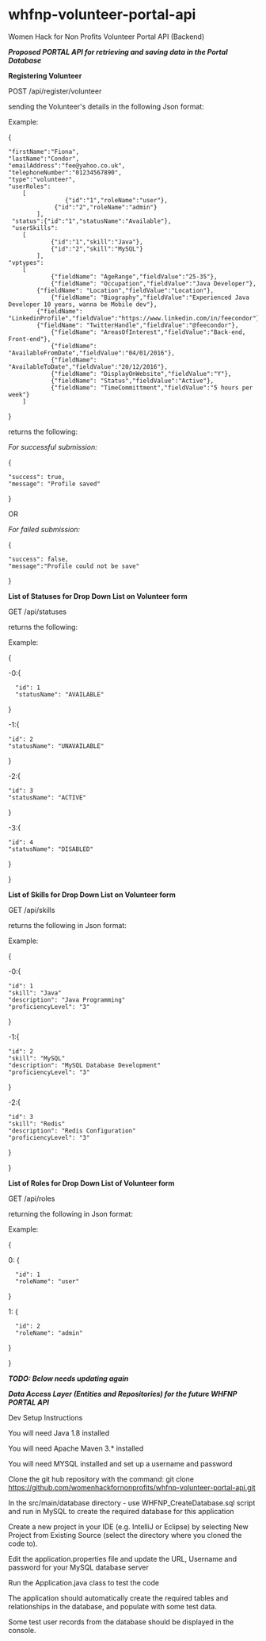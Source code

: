 # whfnp-volunteer-portal-api
Women Hack for Non Profits Volunteer Portal API (Backend)

***Proposed PORTAL API for retrieving and saving data in the Portal Database***

**Registering Volunteer**

POST /api/register/volunteer

sending the Volunteer's details in the following Json format:

Example:

{

    "firstName":"Fiona",
    "lastName":"Condor",
    "emailAddress":"fee@yahoo.co.uk",
    "telephoneNumber":"01234567890",
    "type":"volunteer",
    "userRoles":
  		[
              		{"id":"1","roleName":"user"},
        		 {"id":"2","roleName":"admin"}
        	],	
     "status":{"id":"1","statusName":"Available"}, 
     "userSkills":
  		[
    			{"id":"1","skill":"Java"},
    			{"id":"2","skill":"MySQL"}     
    		],
  	"vptypes":
  		[
    			{"fieldName": "AgeRange","fieldValue":"25-35"},
    			{"fieldName": "Occupation","fieldValue":"Java Developer"},    			
  			{"fieldName": "Location","fieldValue":"Location"},
    			{"fieldName": "Biography","fieldValue":"Experienced Java Developer 10 years, wanna be Mobile dev"},
	   		{"fieldName": "LinkedinProfile","fieldValue":"https://www.linkedin.com/in/feecondor"},
	   		{"fieldName": "TwitterHandle","fieldValue":"@feecondor"},
    			{"fieldName": "AreasOfInterest","fieldValue":"Back-end, Front-end"},
    			{"fieldName": "AvailableFromDate","fieldValue":"04/01/2016"},
    			{"fieldName": "AvailableToDate","fieldValue":"20/12/2016"},
    			{"fieldName": "DisplayOnWebsite","fieldValue":"Y"},
    			{"fieldName": "Status","fieldValue":"Active"},
    			{"fieldName": "TimeCommittment","fieldValue":"5 hours per week"}
  		]
}

returns the following:

*For successful submission:*

{

    "success": true,
    "message": "Profile saved"
}

OR

*For failed submission:*

{

    "success": false,
    "message":"Profile could not be save"
}



**List of Statuses for Drop Down List on Volunteer form**

GET /api/statuses

returns the following:

Example:

{

  -0:{
      
      "id": 1
      "statusName": "AVAILABLE"
  }
  
  -1:{
  
    "id": 2
    "statusName": "UNAVAILABLE"
  }
  
  -2:{
  
    "id": 3
    "statusName": "ACTIVE"
  }
  
  -3:{
  
    "id": 4
    "statusName": "DISABLED"
  }
  
}

**List of Skills for Drop Down List on Volunteer form**

GET /api/skills

returns the following in Json format:

Example:

{

  -0:{

    "id": 1
    "skill": "Java"
    "description": "Java Programming"
    "proficiencyLevel": "3"
  }

  -1:{

    "id": 2
    "skill": "MySQL"
    "description": "MySQL Database Development"
    "proficiencyLevel": "3"
  }

  -2:{

    "id": 3
    "skill": "Redis"
    "description": "Redis Configuration"
    "proficiencyLevel": "3"
  }

}

**List of Roles for Drop Down List of Volunteer form**

GET /api/roles

returning the following in Json format:

Example:

{

  0:  {
  
      "id": 1
      "roleName": "user"
  }

  1:  {
  
      "id": 2
      "roleName": "admin"
  }
  
}



***TODO: Below needs updating again***

*****Data Access Layer (Entities and Repositories) for the future WHFNP PORTAL API*****

Dev Setup Instructions

You will need Java 1.8 installed

You will need Apache Maven 3.*  installed 

You will need MYSQL installed and set up a username and password

Clone the git hub repository with the command: git clone https://github.com/womenhackfornonprofits/whfnp-volunteer-portal-api.git

In the src/main/database directory - use WHFNP_CreateDatabase.sql script and run in MySQL to create the required database for this application

Create a new project in your IDE (e.g. IntelliJ or Eclipse) by selecting New Project from Existing Source (select the directory where you cloned the code to).

Edit the application.properties file and update the URL, Username and password for your MySQL database server

Run the Application.java class to test the code

The application should automatically create the required tables and relationships in the database, and populate with some test data. 

Some test user records from the database should be displayed in the console.





